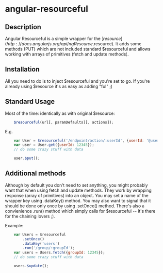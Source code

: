 angular-resourceful
===================

Description
-----------
Angular Resourceful is a simple wrapper for the [$resource](http://docs.angularjs.org/api/ngResource.$resource). It adds some methods (PUT) which are not included standard $resourceful and allows working with arrays of primitives (fetch and update methods).

Installation
------------
All you need to do is to inject $resourceful and you're set to go. If you're already using $resource it's as easy as adding "ful" ;)

Standard Usage
--------------
Most of the time: identically as with original $resource:
```javascript
    $resourceful(url[, paramDefaults][, actions]);
```

E.g.
```javascript
    var User = $resourceful('/endpoint/action/:userId', {userId: '@userId'});
    var user = User.get({userId: 12345});
    // do some crazy stuff with data

    user.$put();
```

Additional methods
------------------
Although by default you don't need to set anything, you might probably want that when using fetch and update methods. They work by wrapping response (array of primitives) into an object. You may set a name of the wrapper key using .dataKey() method. You may also want to signal that it should be done only once by using .setOnce() method. There's also a convienience .run() method which simply calls for $resourceful -- it's there for the chaining lovers ;).

Example:
```javascript
    var Users = $resourceful
        .setOnce()
        .dataKey('users')
        .run('/group/:groupId');
    var users = Users.fetch({groupId: 12345});
    // do some crazy stuff with data

    users.$update();
```